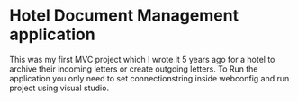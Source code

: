 # Hotel Document Management application
This was my first MVC project which I wrote it 5 years ago for a hotel to archive their incoming letters or create outgoing letters. To Run the application you only need to set connectionstring inside webconfig and run project using visual studio.
